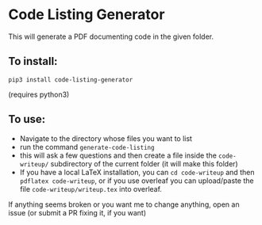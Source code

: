 # Code Listing Generator

This will generate a PDF documenting code in the given folder.

## To install:

`pip3 install code-listing-generator`

(requires python3)

## To use:

* Navigate to the directory whose files you want to list
* run the command `generate-code-listing`
* this will ask a few questions and then create a file inside the `code-writeup/` subdirectory of the current folder (it will make this folder)
* If you have a local LaTeX installation, you can `cd code-writeup` and then `pdflatex code-writeup`, or if you use overleaf you can upload/paste the file `code-writeup/writeup.tex` into overleaf. 

If anything seems broken or you want me to change anything, open an issue (or submit a PR fixing it, if you want)
